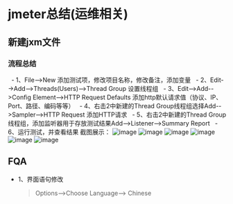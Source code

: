 # jmeter总结(运维相关)
## 新建jxm文件
### 流程总结
   - 1、File-->New 添加测试项，修改项目名称，修改备注，添加变量
   - 2、Edit-->Add-->Threads(Users)-->Thread Group 设置线程组
   - 3、Edit-->Add-->Config Element-->HTTP Request Defaults 添加http默认请求值（协议、IP、Port、路径、编码等等）
   - 4、右击2中新建的Thread Group线程组选择Add-->Sampler-->HTTP Request 添加HTTP请求
   - 5、右击2中新建的Thread Group线程组，添加监听器用于存放测试结果Add-->Listener-->Summary Report
   - 6、运行测试，并查看结果
截图展示：
![image](https://github.com/mds1455975151/tools/blob/master/jmeter/tutorial/images/01.png)
![image](https://github.com/mds1455975151/tools/blob/master/jmeter/tutorial/images/02.png)
![image](https://github.com/mds1455975151/tools/blob/master/jmeter/tutorial/images/03.png)
![image](https://github.com/mds1455975151/tools/blob/master/jmeter/tutorial/images/04.png)
![image](https://github.com/mds1455975151/tools/blob/master/jmeter/tutorial/images/05.png)
![image](https://github.com/mds1455975151/tools/blob/master/jmeter/tutorial/images/06.png)

## FQA
- 1、界面语句修改

   > Options-->Choose Language--> Chinese
